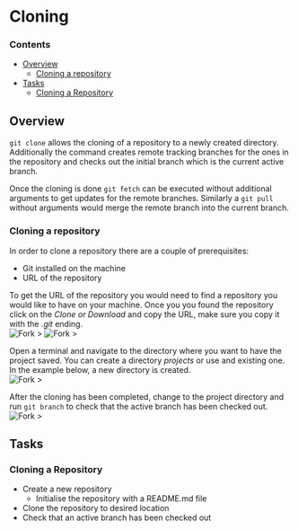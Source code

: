 <!--PROPS
{
    "estTime": 10
}
-->
# Cloning

<!--TOC_START-->
### Contents
- [Overview](#overview)
	- [Cloning a repository](#cloning-a-repository)
- [Tasks](#tasks)
	- [Cloning a Repository](#cloning-a-repository-1)

<!--TOC_END-->
## Overview
`git clone` allows the cloning of a repository to a newly created directory. Additionally the command creates remote
tracking branches for the ones in the repository and checks out the initial branch which is the current active branch.

Once the cloning is done `git fetch` can be executed without additional arguments to get updates for the remote 
branches. Similarly a `git pull` without arguments would merge the remote branch into the current branch.

### Cloning a repository
In order to clone a repository there are a couple of prerequisites:
* Git installed on the machine
* URL of the repository

To get the URL of the repository you would need to find a repository you would like to have on your machine. Once you 
you found the repository click on the *Clone or Download* and copy the URL, make sure you copy it with the *.git* 
ending. </br>
![Fork >](https://imgur.com/hkzKOvt.png)
![Fork >](https://imgur.com/hOQZaFu.png)

Open a terminal and navigate to the directory where you want to have the project saved. You can create a directory 
*projects* or use and existing one. In the example below, a new directory is created. </br>
![Fork >](https://imgur.com/3b4KMCR.png)

After the cloning has been completed, change to the project directory and run `git branch` to check that the active branch has been 
checked out. </br>
![Fork >](https://imgur.com/UEAW1EN.png)

## Tasks

### Cloning a Repository

* Create a new repository
    * Initialise the repository with a README.md file
* Clone the repository to desired location
* Check that an active branch has been checked out
